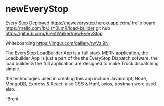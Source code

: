 # newEveryStop

Every Stop Deployed https://neweverystop.herokuapp.com/
trello board https://trello.com/b/JlsY0LmR/load-builder
git hub https://github.com/BrentWalker/newEveryStop

whiteboarding https://imgur.com/gallery/rwVzi9N

The EveryStop LoadBuilder App is a full stack MERN application, the Loadbuilder App is just a part of the the EveryStop Dispatch sofware. the load builder & the full application are designed to make Truck dispatching simple.



the technologies used in creating this app include Javascript, Node, MongoDB, Express & React, also CSS & Html, axios, postman were used also.
.


























-Brent

